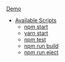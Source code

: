 <!--
 * @Author: Rainy
 * @Github: https://github.com/Rain120
 * @Date: 2018-12-30 20:00:10
 * @LastEditTime: 2018-12-30 20:02:57
 -->
 [Demo](https://rain120.github.io/charts/)
 
- [Available Scripts](#available-scripts)
  - [npm start](#npm-start)
  - [yarn start](#yarn-start)
  - [npm test](#npm-test)
  - [npm run build](#npm-run-build)
  - [npm run eject](#npm-run-eject)
